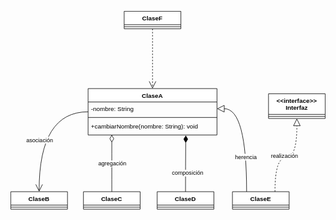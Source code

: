 <svg xmlns="http://www.w3.org/2000/svg" xmlns:xlink="http://www.w3.org/1999/xlink" version="1.1" width="611px" viewBox="-0.5 -0.5 611 385" content="&lt;mxfile&gt;&lt;diagram name=&quot;Páxina-1&quot; id=&quot;bZwNnvmaQ7MA14kg0_U4&quot;&gt;&lt;mxGraphModel dx=&quot;468&quot; dy=&quot;1139&quot; grid=&quot;1&quot; gridSize=&quot;10&quot; guides=&quot;1&quot; tooltips=&quot;1&quot; connect=&quot;1&quot; arrows=&quot;1&quot; fold=&quot;1&quot; page=&quot;1&quot; pageScale=&quot;1&quot; pageWidth=&quot;827&quot; pageHeight=&quot;1169&quot; math=&quot;0&quot; shadow=&quot;0&quot;&gt;&lt;root&gt;&lt;mxCell id=&quot;0&quot;/&gt;&lt;mxCell id=&quot;1&quot; parent=&quot;0&quot;/&gt;&lt;mxCell id=&quot;yvCoWW8B-aWygzDLnjZ9-17&quot; style=&quot;edgeStyle=orthogonalEdgeStyle;rounded=0;orthogonalLoop=1;jettySize=auto;html=1;entryX=0.5;entryY=0;entryDx=0;entryDy=0;startSize=12;endSize=12;curved=1;endArrow=open;endFill=0;&quot; parent=&quot;1&quot; source=&quot;mqO6VLUFzkicVr5HQHHQ-3&quot; target=&quot;yvCoWW8B-aWygzDLnjZ9-5&quot; edge=&quot;1&quot;&gt;&lt;mxGeometry relative=&quot;1&quot; as=&quot;geometry&quot;/&gt;&lt;/mxCell&gt;&lt;mxCell id=&quot;yvCoWW8B-aWygzDLnjZ9-18&quot; value=&quot;asociación&quot; style=&quot;edgeLabel;html=1;align=center;verticalAlign=middle;resizable=0;points=[];&quot; parent=&quot;yvCoWW8B-aWygzDLnjZ9-17&quot; vertex=&quot;1&quot; connectable=&quot;0&quot;&gt;&lt;mxGeometry x=&quot;0.1905&quot; relative=&quot;1&quot; as=&quot;geometry&quot;&gt;&lt;mxPoint as=&quot;offset&quot;/&gt;&lt;/mxGeometry&gt;&lt;/mxCell&gt;&lt;mxCell id=&quot;mqO6VLUFzkicVr5HQHHQ-3&quot; value=&quot;ClaseA&quot; style=&quot;swimlane;fontStyle=1;align=center;verticalAlign=top;childLayout=stackLayout;horizontal=1;startSize=26;horizontalStack=0;resizeParent=1;resizeParentMax=0;resizeLast=0;collapsible=1;marginBottom=0;whiteSpace=wrap;html=1;&quot; parent=&quot;1&quot; vertex=&quot;1&quot;&gt;&lt;mxGeometry x=&quot;280&quot; y=&quot;440&quot; width=&quot;250&quot; height=&quot;90&quot; as=&quot;geometry&quot;/&gt;&lt;/mxCell&gt;&lt;mxCell id=&quot;yvCoWW8B-aWygzDLnjZ9-16&quot; value=&quot;-nombre: String&quot; style=&quot;text;strokeColor=none;fillColor=none;align=left;verticalAlign=top;spacingLeft=4;spacingRight=4;overflow=hidden;rotatable=0;points=[[0,0.5],[1,0.5]];portConstraint=eastwest;whiteSpace=wrap;html=1;&quot; parent=&quot;mqO6VLUFzkicVr5HQHHQ-3&quot; vertex=&quot;1&quot;&gt;&lt;mxGeometry y=&quot;26&quot; width=&quot;250&quot; height=&quot;26&quot; as=&quot;geometry&quot;/&gt;&lt;/mxCell&gt;&lt;mxCell id=&quot;mqO6VLUFzkicVr5HQHHQ-5&quot; value=&quot;&quot; style=&quot;line;strokeWidth=1;fillColor=none;align=left;verticalAlign=middle;spacingTop=-1;spacingLeft=3;spacingRight=3;rotatable=0;labelPosition=right;points=[];portConstraint=eastwest;strokeColor=inherit;&quot; parent=&quot;mqO6VLUFzkicVr5HQHHQ-3&quot; vertex=&quot;1&quot;&gt;&lt;mxGeometry y=&quot;52&quot; width=&quot;250&quot; height=&quot;8&quot; as=&quot;geometry&quot;/&gt;&lt;/mxCell&gt;&lt;mxCell id=&quot;yvCoWW8B-aWygzDLnjZ9-15&quot; value=&quot;+cambiarNombre(nombre: String): void&quot; style=&quot;text;strokeColor=none;fillColor=none;align=left;verticalAlign=top;spacingLeft=4;spacingRight=4;overflow=hidden;rotatable=0;points=[[0,0.5],[1,0.5]];portConstraint=eastwest;whiteSpace=wrap;html=1;&quot; parent=&quot;mqO6VLUFzkicVr5HQHHQ-3&quot; vertex=&quot;1&quot;&gt;&lt;mxGeometry y=&quot;60&quot; width=&quot;250&quot; height=&quot;30&quot; as=&quot;geometry&quot;/&gt;&lt;/mxCell&gt;&lt;mxCell id=&quot;yvCoWW8B-aWygzDLnjZ9-5&quot; value=&quot;ClaseB&quot; style=&quot;swimlane;fontStyle=1;align=center;verticalAlign=top;childLayout=stackLayout;horizontal=1;startSize=26;horizontalStack=0;resizeParent=1;resizeParentMax=0;resizeLast=0;collapsible=1;marginBottom=0;whiteSpace=wrap;html=1;&quot; parent=&quot;1&quot; vertex=&quot;1&quot;&gt;&lt;mxGeometry x=&quot;130&quot; y=&quot;640&quot; width=&quot;110&quot; height=&quot;34&quot; as=&quot;geometry&quot;/&gt;&lt;/mxCell&gt;&lt;mxCell id=&quot;yvCoWW8B-aWygzDLnjZ9-6&quot; value=&quot;&quot; style=&quot;line;strokeWidth=1;fillColor=none;align=left;verticalAlign=middle;spacingTop=-1;spacingLeft=3;spacingRight=3;rotatable=0;labelPosition=right;points=[];portConstraint=eastwest;strokeColor=inherit;&quot; parent=&quot;yvCoWW8B-aWygzDLnjZ9-5&quot; vertex=&quot;1&quot;&gt;&lt;mxGeometry y=&quot;26&quot; width=&quot;110&quot; height=&quot;8&quot; as=&quot;geometry&quot;/&gt;&lt;/mxCell&gt;&lt;mxCell id=&quot;yvCoWW8B-aWygzDLnjZ9-7&quot; value=&quot;ClaseC&quot; style=&quot;swimlane;fontStyle=1;align=center;verticalAlign=top;childLayout=stackLayout;horizontal=1;startSize=26;horizontalStack=0;resizeParent=1;resizeParentMax=0;resizeLast=0;collapsible=1;marginBottom=0;whiteSpace=wrap;html=1;&quot; parent=&quot;1&quot; vertex=&quot;1&quot;&gt;&lt;mxGeometry x=&quot;271&quot; y=&quot;640&quot; width=&quot;110&quot; height=&quot;34&quot; as=&quot;geometry&quot;/&gt;&lt;/mxCell&gt;&lt;mxCell id=&quot;yvCoWW8B-aWygzDLnjZ9-8&quot; value=&quot;&quot; style=&quot;line;strokeWidth=1;fillColor=none;align=left;verticalAlign=middle;spacingTop=-1;spacingLeft=3;spacingRight=3;rotatable=0;labelPosition=right;points=[];portConstraint=eastwest;strokeColor=inherit;&quot; parent=&quot;yvCoWW8B-aWygzDLnjZ9-7&quot; vertex=&quot;1&quot;&gt;&lt;mxGeometry y=&quot;26&quot; width=&quot;110&quot; height=&quot;8&quot; as=&quot;geometry&quot;/&gt;&lt;/mxCell&gt;&lt;mxCell id=&quot;yvCoWW8B-aWygzDLnjZ9-9&quot; value=&quot;ClaseD&quot; style=&quot;swimlane;fontStyle=1;align=center;verticalAlign=top;childLayout=stackLayout;horizontal=1;startSize=26;horizontalStack=0;resizeParent=1;resizeParentMax=0;resizeLast=0;collapsible=1;marginBottom=0;whiteSpace=wrap;html=1;&quot; parent=&quot;1&quot; vertex=&quot;1&quot;&gt;&lt;mxGeometry x=&quot;414&quot; y=&quot;640&quot; width=&quot;110&quot; height=&quot;34&quot; as=&quot;geometry&quot;/&gt;&lt;/mxCell&gt;&lt;mxCell id=&quot;yvCoWW8B-aWygzDLnjZ9-10&quot; value=&quot;&quot; style=&quot;line;strokeWidth=1;fillColor=none;align=left;verticalAlign=middle;spacingTop=-1;spacingLeft=3;spacingRight=3;rotatable=0;labelPosition=right;points=[];portConstraint=eastwest;strokeColor=inherit;&quot; parent=&quot;yvCoWW8B-aWygzDLnjZ9-9&quot; vertex=&quot;1&quot;&gt;&lt;mxGeometry y=&quot;26&quot; width=&quot;110&quot; height=&quot;8&quot; as=&quot;geometry&quot;/&gt;&lt;/mxCell&gt;&lt;mxCell id=&quot;yvCoWW8B-aWygzDLnjZ9-23&quot; style=&quot;edgeStyle=orthogonalEdgeStyle;rounded=0;orthogonalLoop=1;jettySize=auto;html=1;entryX=1;entryY=0.5;entryDx=0;entryDy=0;curved=1;endArrow=block;endFill=0;startSize=12;endSize=12;exitX=0.25;exitY=0;exitDx=0;exitDy=0;&quot; parent=&quot;1&quot; source=&quot;yvCoWW8B-aWygzDLnjZ9-13&quot; target=&quot;yvCoWW8B-aWygzDLnjZ9-16&quot; edge=&quot;1&quot;&gt;&lt;mxGeometry relative=&quot;1&quot; as=&quot;geometry&quot;/&gt;&lt;/mxCell&gt;&lt;mxCell id=&quot;yvCoWW8B-aWygzDLnjZ9-24&quot; value=&quot;herencia&quot; style=&quot;edgeLabel;html=1;align=center;verticalAlign=middle;resizable=0;points=[];&quot; parent=&quot;yvCoWW8B-aWygzDLnjZ9-23&quot; vertex=&quot;1&quot; connectable=&quot;0&quot;&gt;&lt;mxGeometry x=&quot;-0.3754&quot; y=&quot;2&quot; relative=&quot;1&quot; as=&quot;geometry&quot;&gt;&lt;mxPoint as=&quot;offset&quot;/&gt;&lt;/mxGeometry&gt;&lt;/mxCell&gt;&lt;mxCell id=&quot;yvCoWW8B-aWygzDLnjZ9-13&quot; value=&quot;ClaseE&quot; style=&quot;swimlane;fontStyle=1;align=center;verticalAlign=top;childLayout=stackLayout;horizontal=1;startSize=26;horizontalStack=0;resizeParent=1;resizeParentMax=0;resizeLast=0;collapsible=1;marginBottom=0;whiteSpace=wrap;html=1;&quot; parent=&quot;1&quot; vertex=&quot;1&quot;&gt;&lt;mxGeometry x=&quot;560&quot; y=&quot;640&quot; width=&quot;110&quot; height=&quot;34&quot; as=&quot;geometry&quot;/&gt;&lt;/mxCell&gt;&lt;mxCell id=&quot;yvCoWW8B-aWygzDLnjZ9-14&quot; value=&quot;&quot; style=&quot;line;strokeWidth=1;fillColor=none;align=left;verticalAlign=middle;spacingTop=-1;spacingLeft=3;spacingRight=3;rotatable=0;labelPosition=right;points=[];portConstraint=eastwest;strokeColor=inherit;&quot; parent=&quot;yvCoWW8B-aWygzDLnjZ9-13&quot; vertex=&quot;1&quot;&gt;&lt;mxGeometry y=&quot;26&quot; width=&quot;110&quot; height=&quot;8&quot; as=&quot;geometry&quot;/&gt;&lt;/mxCell&gt;&lt;mxCell id=&quot;yvCoWW8B-aWygzDLnjZ9-19&quot; style=&quot;edgeStyle=orthogonalEdgeStyle;rounded=0;orthogonalLoop=1;jettySize=auto;html=1;entryX=0.184;entryY=0.989;entryDx=0;entryDy=0;entryPerimeter=0;curved=1;endArrow=diamondThin;endFill=0;startSize=12;endSize=12;&quot; parent=&quot;1&quot; source=&quot;yvCoWW8B-aWygzDLnjZ9-7&quot; target=&quot;yvCoWW8B-aWygzDLnjZ9-15&quot; edge=&quot;1&quot;&gt;&lt;mxGeometry relative=&quot;1&quot; as=&quot;geometry&quot;/&gt;&lt;/mxCell&gt;&lt;mxCell id=&quot;yvCoWW8B-aWygzDLnjZ9-20&quot; value=&quot;agregación&quot; style=&quot;edgeLabel;html=1;align=center;verticalAlign=middle;resizable=0;points=[];&quot; parent=&quot;yvCoWW8B-aWygzDLnjZ9-19&quot; vertex=&quot;1&quot; connectable=&quot;0&quot;&gt;&lt;mxGeometry x=&quot;0.1887&quot; y=&quot;-4&quot; relative=&quot;1&quot; as=&quot;geometry&quot;&gt;&lt;mxPoint x=&quot;-4&quot; y=&quot;11&quot; as=&quot;offset&quot;/&gt;&lt;/mxGeometry&gt;&lt;/mxCell&gt;&lt;mxCell id=&quot;yvCoWW8B-aWygzDLnjZ9-21&quot; style=&quot;edgeStyle=orthogonalEdgeStyle;rounded=0;orthogonalLoop=1;jettySize=auto;html=1;entryX=0.758;entryY=1.02;entryDx=0;entryDy=0;entryPerimeter=0;curved=1;startSize=12;endSize=12;endArrow=diamondThin;endFill=1;&quot; parent=&quot;1&quot; source=&quot;yvCoWW8B-aWygzDLnjZ9-9&quot; target=&quot;yvCoWW8B-aWygzDLnjZ9-15&quot; edge=&quot;1&quot;&gt;&lt;mxGeometry relative=&quot;1&quot; as=&quot;geometry&quot;/&gt;&lt;/mxCell&gt;&lt;mxCell id=&quot;yvCoWW8B-aWygzDLnjZ9-22&quot; value=&quot;composición&quot; style=&quot;edgeLabel;html=1;align=center;verticalAlign=middle;resizable=0;points=[];&quot; parent=&quot;yvCoWW8B-aWygzDLnjZ9-21&quot; vertex=&quot;1&quot; connectable=&quot;0&quot;&gt;&lt;mxGeometry x=&quot;-0.3189&quot; y=&quot;-3&quot; relative=&quot;1&quot; as=&quot;geometry&quot;&gt;&lt;mxPoint as=&quot;offset&quot;/&gt;&lt;/mxGeometry&gt;&lt;/mxCell&gt;&lt;mxCell id=&quot;yvCoWW8B-aWygzDLnjZ9-25&quot; value=&quot;&amp;amp;lt;&amp;amp;lt;interface&amp;amp;gt;&amp;amp;gt;&amp;lt;div&amp;gt;Interfaz&amp;lt;/div&amp;gt;&quot; style=&quot;swimlane;fontStyle=1;align=center;verticalAlign=top;childLayout=stackLayout;horizontal=1;startSize=40;horizontalStack=0;resizeParent=1;resizeParentMax=0;resizeLast=0;collapsible=1;marginBottom=0;whiteSpace=wrap;html=1;&quot; parent=&quot;1&quot; vertex=&quot;1&quot;&gt;&lt;mxGeometry x=&quot;630&quot; y=&quot;450&quot; width=&quot;110&quot; height=&quot;48&quot; as=&quot;geometry&quot;/&gt;&lt;/mxCell&gt;&lt;mxCell id=&quot;yvCoWW8B-aWygzDLnjZ9-26&quot; value=&quot;&quot; style=&quot;line;strokeWidth=1;fillColor=none;align=left;verticalAlign=middle;spacingTop=-1;spacingLeft=3;spacingRight=3;rotatable=0;labelPosition=right;points=[];portConstraint=eastwest;strokeColor=inherit;&quot; parent=&quot;yvCoWW8B-aWygzDLnjZ9-25&quot; vertex=&quot;1&quot;&gt;&lt;mxGeometry y=&quot;40&quot; width=&quot;110&quot; height=&quot;8&quot; as=&quot;geometry&quot;/&gt;&lt;/mxCell&gt;&lt;mxCell id=&quot;yvCoWW8B-aWygzDLnjZ9-27&quot; style=&quot;edgeStyle=orthogonalEdgeStyle;rounded=0;orthogonalLoop=1;jettySize=auto;html=1;entryX=0.5;entryY=1;entryDx=0;entryDy=0;curved=1;endArrow=block;endFill=0;startSize=12;endSize=12;exitX=0.75;exitY=0;exitDx=0;exitDy=0;dashed=1;&quot; parent=&quot;1&quot; source=&quot;yvCoWW8B-aWygzDLnjZ9-13&quot; target=&quot;yvCoWW8B-aWygzDLnjZ9-25&quot; edge=&quot;1&quot;&gt;&lt;mxGeometry relative=&quot;1&quot; as=&quot;geometry&quot;/&gt;&lt;/mxCell&gt;&lt;mxCell id=&quot;yvCoWW8B-aWygzDLnjZ9-28&quot; value=&quot;realización&quot; style=&quot;edgeLabel;html=1;align=center;verticalAlign=middle;resizable=0;points=[];&quot; parent=&quot;yvCoWW8B-aWygzDLnjZ9-27&quot; vertex=&quot;1&quot; connectable=&quot;0&quot;&gt;&lt;mxGeometry x=&quot;-0.3754&quot; y=&quot;2&quot; relative=&quot;1&quot; as=&quot;geometry&quot;&gt;&lt;mxPoint x=&quot;20&quot; y=&quot;-12&quot; as=&quot;offset&quot;/&gt;&lt;/mxGeometry&gt;&lt;/mxCell&gt;&lt;mxCell id=&quot;yvCoWW8B-aWygzDLnjZ9-31&quot; style=&quot;edgeStyle=orthogonalEdgeStyle;rounded=0;orthogonalLoop=1;jettySize=auto;html=1;dashed=1;endArrow=open;endFill=0;startSize=12;endSize=12;&quot; parent=&quot;1&quot; source=&quot;yvCoWW8B-aWygzDLnjZ9-29&quot; target=&quot;mqO6VLUFzkicVr5HQHHQ-3&quot; edge=&quot;1&quot;&gt;&lt;mxGeometry relative=&quot;1&quot; as=&quot;geometry&quot;/&gt;&lt;/mxCell&gt;&lt;mxCell id=&quot;yvCoWW8B-aWygzDLnjZ9-29&quot; value=&quot;ClaseF&quot; style=&quot;swimlane;fontStyle=1;align=center;verticalAlign=top;childLayout=stackLayout;horizontal=1;startSize=26;horizontalStack=0;resizeParent=1;resizeParentMax=0;resizeLast=0;collapsible=1;marginBottom=0;whiteSpace=wrap;html=1;&quot; parent=&quot;1&quot; vertex=&quot;1&quot;&gt;&lt;mxGeometry x=&quot;350&quot; y=&quot;290&quot; width=&quot;110&quot; height=&quot;34&quot; as=&quot;geometry&quot;/&gt;&lt;/mxCell&gt;&lt;mxCell id=&quot;yvCoWW8B-aWygzDLnjZ9-30&quot; value=&quot;&quot; style=&quot;line;strokeWidth=1;fillColor=none;align=left;verticalAlign=middle;spacingTop=-1;spacingLeft=3;spacingRight=3;rotatable=0;labelPosition=right;points=[];portConstraint=eastwest;strokeColor=inherit;&quot; parent=&quot;yvCoWW8B-aWygzDLnjZ9-29&quot; vertex=&quot;1&quot;&gt;&lt;mxGeometry y=&quot;26&quot; width=&quot;110&quot; height=&quot;8&quot; as=&quot;geometry&quot;/&gt;&lt;/mxCell&gt;&lt;/root&gt;&lt;/mxGraphModel&gt;&lt;/diagram&gt;&lt;/mxfile&gt;" onclick="(function(svg){var src=window.event.target||window.event.srcElement;while (src!=null&amp;&amp;src.nodeName.toLowerCase()!='a'){src=src.parentNode;}if(src==null){if(svg.wnd!=null&amp;&amp;!svg.wnd.closed){svg.wnd.focus();}else{var r=function(evt){if(evt.data=='ready'&amp;&amp;evt.source==svg.wnd){svg.wnd.postMessage(decodeURIComponent(svg.getAttribute('content')),'*');window.removeEventListener('message',r);}};window.addEventListener('message',r);svg.wnd=window.open('https://viewer.diagrams.net/?client=1&amp;page=0&amp;edit=_blank');}}})(this);" style="cursor:pointer;max-width:100%;max-height:385px;"><defs/><g><path d="M 150 195 Q 55 195 55 347.76" fill="none" stroke="rgb(0, 0, 0)" stroke-miterlimit="10" pointer-events="stroke"/><path d="M 48.5 335.88 L 55 348.88 L 61.5 335.88" fill="none" stroke="rgb(0, 0, 0)" stroke-miterlimit="10" pointer-events="all"/><g transform="translate(-0.5 -0.5)"><switch><foreignObject pointer-events="none" width="100%" height="100%" requiredFeatures="http://www.w3.org/TR/SVG11/feature#Extensibility" style="overflow: visible; text-align: left;"><div xmlns="http://www.w3.org/1999/xhtml" style="display: flex; align-items: unsafe center; justify-content: unsafe center; width: 1px; height: 1px; padding-top: 250px; margin-left: 56px;"><div data-drawio-colors="color: rgb(0, 0, 0); background-color: rgb(255, 255, 255); " style="box-sizing: border-box; font-size: 0px; text-align: center;"><div style="display: inline-block; font-size: 11px; font-family: Helvetica; color: rgb(0, 0, 0); line-height: 1.2; pointer-events: all; background-color: rgb(255, 255, 255); white-space: nowrap;">asociación</div></div></div></foreignObject><text x="56" y="253" fill="rgb(0, 0, 0)" font-family="Helvetica" font-size="11px" text-anchor="middle">asociación</text></switch></g><path d="M 150 176 L 150 150 L 400 150 L 400 176" fill="rgb(255, 255, 255)" stroke="rgb(0, 0, 0)" stroke-miterlimit="10" pointer-events="all"/><path d="M 150 176 L 150 240 L 400 240 L 400 176" fill="none" stroke="rgb(0, 0, 0)" stroke-miterlimit="10" pointer-events="none"/><path d="M 150 176 L 400 176" fill="none" stroke="rgb(0, 0, 0)" stroke-miterlimit="10" pointer-events="none"/><g transform="translate(-0.5 -0.5)"><switch><foreignObject pointer-events="none" width="100%" height="100%" requiredFeatures="http://www.w3.org/TR/SVG11/feature#Extensibility" style="overflow: visible; text-align: left;"><div xmlns="http://www.w3.org/1999/xhtml" style="display: flex; align-items: unsafe flex-start; justify-content: unsafe center; width: 248px; height: 1px; padding-top: 157px; margin-left: 151px;"><div data-drawio-colors="color: rgb(0, 0, 0); " style="box-sizing: border-box; font-size: 0px; text-align: center;"><div style="display: inline-block; font-size: 12px; font-family: Helvetica; color: rgb(0, 0, 0); line-height: 1.2; pointer-events: none; font-weight: bold; white-space: normal; overflow-wrap: normal;">ClaseA</div></div></div></foreignObject><text x="275" y="169" fill="rgb(0, 0, 0)" font-family="Helvetica" font-size="12px" text-anchor="middle" font-weight="bold">ClaseA</text></switch></g><g transform="translate(-0.5 -0.5)"><switch><foreignObject pointer-events="none" width="100%" height="100%" requiredFeatures="http://www.w3.org/TR/SVG11/feature#Extensibility" style="overflow: visible; text-align: left;"><div xmlns="http://www.w3.org/1999/xhtml" style="display: flex; align-items: unsafe flex-start; justify-content: unsafe flex-start; width: 240px; height: 1px; padding-top: 183px; margin-left: 156px;"><div data-drawio-colors="color: rgb(0, 0, 0); " style="box-sizing: border-box; font-size: 0px; text-align: left; max-height: 22px; overflow: hidden;"><div style="display: inline-block; font-size: 12px; font-family: Helvetica; color: rgb(0, 0, 0); line-height: 1.2; pointer-events: none; white-space: normal; overflow-wrap: normal;">-nombre: String</div></div></div></foreignObject><text x="156" y="195" fill="rgb(0, 0, 0)" font-family="Helvetica" font-size="12px">-nombre: String</text></switch></g><path d="M 150 206 L 400 206" fill="none" stroke="rgb(0, 0, 0)" stroke-miterlimit="10" pointer-events="none"/><g transform="translate(-0.5 -0.5)"><switch><foreignObject pointer-events="none" width="100%" height="100%" requiredFeatures="http://www.w3.org/TR/SVG11/feature#Extensibility" style="overflow: visible; text-align: left;"><div xmlns="http://www.w3.org/1999/xhtml" style="display: flex; align-items: unsafe flex-start; justify-content: unsafe flex-start; width: 240px; height: 1px; padding-top: 217px; margin-left: 156px;"><div data-drawio-colors="color: rgb(0, 0, 0); " style="box-sizing: border-box; font-size: 0px; text-align: left; max-height: 26px; overflow: hidden;"><div style="display: inline-block; font-size: 12px; font-family: Helvetica; color: rgb(0, 0, 0); line-height: 1.2; pointer-events: none; white-space: normal; overflow-wrap: normal;">+cambiarNombre(nombre: String): void</div></div></div></foreignObject><text x="156" y="229" fill="rgb(0, 0, 0)" font-family="Helvetica" font-size="12px">+cambiarNombre(nombre: String): void</text></switch></g><path d="M 0 376 L 0 350 L 110 350 L 110 376" fill="rgb(255, 255, 255)" stroke="rgb(0, 0, 0)" stroke-miterlimit="10" pointer-events="none"/><path d="M 0 376 L 0 384 L 110 384 L 110 376" fill="none" stroke="rgb(0, 0, 0)" stroke-miterlimit="10" pointer-events="none"/><path d="M 0 376 L 110 376" fill="none" stroke="rgb(0, 0, 0)" stroke-miterlimit="10" pointer-events="none"/><g transform="translate(-0.5 -0.5)"><switch><foreignObject pointer-events="none" width="100%" height="100%" requiredFeatures="http://www.w3.org/TR/SVG11/feature#Extensibility" style="overflow: visible; text-align: left;"><div xmlns="http://www.w3.org/1999/xhtml" style="display: flex; align-items: unsafe flex-start; justify-content: unsafe center; width: 108px; height: 1px; padding-top: 357px; margin-left: 1px;"><div data-drawio-colors="color: rgb(0, 0, 0); " style="box-sizing: border-box; font-size: 0px; text-align: center;"><div style="display: inline-block; font-size: 12px; font-family: Helvetica; color: rgb(0, 0, 0); line-height: 1.2; pointer-events: none; font-weight: bold; white-space: normal; overflow-wrap: normal;">ClaseB</div></div></div></foreignObject><text x="55" y="369" fill="rgb(0, 0, 0)" font-family="Helvetica" font-size="12px" text-anchor="middle" font-weight="bold">ClaseB</text></switch></g><path d="M 0 380 L 110 380" fill="none" stroke="rgb(0, 0, 0)" stroke-miterlimit="10" pointer-events="none"/><path d="M 141 376 L 141 350 L 251 350 L 251 376" fill="rgb(255, 255, 255)" stroke="rgb(0, 0, 0)" stroke-miterlimit="10" pointer-events="none"/><path d="M 141 376 L 141 384 L 251 384 L 251 376" fill="none" stroke="rgb(0, 0, 0)" stroke-miterlimit="10" pointer-events="none"/><path d="M 141 376 L 251 376" fill="none" stroke="rgb(0, 0, 0)" stroke-miterlimit="10" pointer-events="none"/><g transform="translate(-0.5 -0.5)"><switch><foreignObject pointer-events="none" width="100%" height="100%" requiredFeatures="http://www.w3.org/TR/SVG11/feature#Extensibility" style="overflow: visible; text-align: left;"><div xmlns="http://www.w3.org/1999/xhtml" style="display: flex; align-items: unsafe flex-start; justify-content: unsafe center; width: 108px; height: 1px; padding-top: 357px; margin-left: 142px;"><div data-drawio-colors="color: rgb(0, 0, 0); " style="box-sizing: border-box; font-size: 0px; text-align: center;"><div style="display: inline-block; font-size: 12px; font-family: Helvetica; color: rgb(0, 0, 0); line-height: 1.2; pointer-events: none; font-weight: bold; white-space: normal; overflow-wrap: normal;">ClaseC</div></div></div></foreignObject><text x="196" y="369" fill="rgb(0, 0, 0)" font-family="Helvetica" font-size="12px" text-anchor="middle" font-weight="bold">ClaseC</text></switch></g><path d="M 141 380 L 251 380" fill="none" stroke="rgb(0, 0, 0)" stroke-miterlimit="10" pointer-events="none"/><path d="M 284 376 L 284 350 L 394 350 L 394 376" fill="rgb(255, 255, 255)" stroke="rgb(0, 0, 0)" stroke-miterlimit="10" pointer-events="none"/><path d="M 284 376 L 284 384 L 394 384 L 394 376" fill="none" stroke="rgb(0, 0, 0)" stroke-miterlimit="10" pointer-events="none"/><path d="M 284 376 L 394 376" fill="none" stroke="rgb(0, 0, 0)" stroke-miterlimit="10" pointer-events="none"/><g transform="translate(-0.5 -0.5)"><switch><foreignObject pointer-events="none" width="100%" height="100%" requiredFeatures="http://www.w3.org/TR/SVG11/feature#Extensibility" style="overflow: visible; text-align: left;"><div xmlns="http://www.w3.org/1999/xhtml" style="display: flex; align-items: unsafe flex-start; justify-content: unsafe center; width: 108px; height: 1px; padding-top: 357px; margin-left: 285px;"><div data-drawio-colors="color: rgb(0, 0, 0); " style="box-sizing: border-box; font-size: 0px; text-align: center;"><div style="display: inline-block; font-size: 12px; font-family: Helvetica; color: rgb(0, 0, 0); line-height: 1.2; pointer-events: none; font-weight: bold; white-space: normal; overflow-wrap: normal;">ClaseD</div></div></div></foreignObject><text x="339" y="369" fill="rgb(0, 0, 0)" font-family="Helvetica" font-size="12px" text-anchor="middle" font-weight="bold">ClaseD</text></switch></g><path d="M 284 380 L 394 380" fill="none" stroke="rgb(0, 0, 0)" stroke-miterlimit="10" pointer-events="none"/><path d="M 457.5 350 Q 457.5 189 414.12 189" fill="none" stroke="rgb(0, 0, 0)" stroke-miterlimit="10" pointer-events="none"/><path d="M 401.12 189 L 414.12 182.5 L 414.12 195.5 Z" fill="none" stroke="rgb(0, 0, 0)" stroke-miterlimit="10" pointer-events="none"/><g transform="translate(-0.5 -0.5)"><switch><foreignObject pointer-events="none" width="100%" height="100%" requiredFeatures="http://www.w3.org/TR/SVG11/feature#Extensibility" style="overflow: visible; text-align: left;"><div xmlns="http://www.w3.org/1999/xhtml" style="display: flex; align-items: unsafe center; justify-content: unsafe center; width: 1px; height: 1px; padding-top: 283px; margin-left: 456px;"><div data-drawio-colors="color: rgb(0, 0, 0); background-color: rgb(255, 255, 255); " style="box-sizing: border-box; font-size: 0px; text-align: center;"><div style="display: inline-block; font-size: 11px; font-family: Helvetica; color: rgb(0, 0, 0); line-height: 1.2; pointer-events: none; background-color: rgb(255, 255, 255); white-space: nowrap;">herencia</div></div></div></foreignObject><text x="456" y="286" fill="rgb(0, 0, 0)" font-family="Helvetica" font-size="11px" text-anchor="middle">herencia</text></switch></g><path d="M 430 376 L 430 350 L 540 350 L 540 376" fill="rgb(255, 255, 255)" stroke="rgb(0, 0, 0)" stroke-miterlimit="10" pointer-events="none"/><path d="M 430 376 L 430 384 L 540 384 L 540 376" fill="none" stroke="rgb(0, 0, 0)" stroke-miterlimit="10" pointer-events="none"/><path d="M 430 376 L 540 376" fill="none" stroke="rgb(0, 0, 0)" stroke-miterlimit="10" pointer-events="none"/><g transform="translate(-0.5 -0.5)"><switch><foreignObject pointer-events="none" width="100%" height="100%" requiredFeatures="http://www.w3.org/TR/SVG11/feature#Extensibility" style="overflow: visible; text-align: left;"><div xmlns="http://www.w3.org/1999/xhtml" style="display: flex; align-items: unsafe flex-start; justify-content: unsafe center; width: 108px; height: 1px; padding-top: 357px; margin-left: 431px;"><div data-drawio-colors="color: rgb(0, 0, 0); " style="box-sizing: border-box; font-size: 0px; text-align: center;"><div style="display: inline-block; font-size: 12px; font-family: Helvetica; color: rgb(0, 0, 0); line-height: 1.2; pointer-events: none; font-weight: bold; white-space: normal; overflow-wrap: normal;">ClaseE</div></div></div></foreignObject><text x="485" y="369" fill="rgb(0, 0, 0)" font-family="Helvetica" font-size="12px" text-anchor="middle" font-weight="bold">ClaseE</text></switch></g><path d="M 430 380 L 540 380" fill="none" stroke="rgb(0, 0, 0)" stroke-miterlimit="10" pointer-events="none"/><path d="M 196 350 Q 196 350 196 253.66" fill="none" stroke="rgb(0, 0, 0)" stroke-miterlimit="10" pointer-events="none"/><path d="M 196 240.66 L 199.82 247.16 L 196 253.66 L 192.18 247.16 Z" fill="none" stroke="rgb(0, 0, 0)" stroke-miterlimit="10" pointer-events="none"/><g transform="translate(-0.5 -0.5)"><switch><foreignObject pointer-events="none" width="100%" height="100%" requiredFeatures="http://www.w3.org/TR/SVG11/feature#Extensibility" style="overflow: visible; text-align: left;"><div xmlns="http://www.w3.org/1999/xhtml" style="display: flex; align-items: unsafe center; justify-content: unsafe center; width: 1px; height: 1px; padding-top: 296px; margin-left: 197px;"><div data-drawio-colors="color: rgb(0, 0, 0); background-color: rgb(255, 255, 255); " style="box-sizing: border-box; font-size: 0px; text-align: center;"><div style="display: inline-block; font-size: 11px; font-family: Helvetica; color: rgb(0, 0, 0); line-height: 1.2; pointer-events: none; background-color: rgb(255, 255, 255); white-space: nowrap;">agregación</div></div></div></foreignObject><text x="197" y="299" fill="rgb(0, 0, 0)" font-family="Helvetica" font-size="11px" text-anchor="middle">agregación</text></switch></g><path d="M 339 350 Q 339 300 339.38 254.59" fill="none" stroke="rgb(0, 0, 0)" stroke-miterlimit="10" pointer-events="none"/><path d="M 339.49 241.59 L 343.26 248.12 L 339.38 254.59 L 335.61 248.05 Z" fill="rgb(0, 0, 0)" stroke="rgb(0, 0, 0)" stroke-miterlimit="10" pointer-events="none"/><g transform="translate(-0.5 -0.5)"><switch><foreignObject pointer-events="none" width="100%" height="100%" requiredFeatures="http://www.w3.org/TR/SVG11/feature#Extensibility" style="overflow: visible; text-align: left;"><div xmlns="http://www.w3.org/1999/xhtml" style="display: flex; align-items: unsafe center; justify-content: unsafe center; width: 1px; height: 1px; padding-top: 314px; margin-left: 343px;"><div data-drawio-colors="color: rgb(0, 0, 0); background-color: rgb(255, 255, 255); " style="box-sizing: border-box; font-size: 0px; text-align: center;"><div style="display: inline-block; font-size: 11px; font-family: Helvetica; color: rgb(0, 0, 0); line-height: 1.2; pointer-events: none; background-color: rgb(255, 255, 255); white-space: nowrap;">composición</div></div></div></foreignObject><text x="343" y="317" fill="rgb(0, 0, 0)" font-family="Helvetica" font-size="11px" text-anchor="middle">composición</text></switch></g><path d="M 500 200 L 500 160 L 610 160 L 610 200" fill="rgb(255, 255, 255)" stroke="rgb(0, 0, 0)" stroke-miterlimit="10" pointer-events="none"/><path d="M 500 200 L 500 208 L 610 208 L 610 200" fill="none" stroke="rgb(0, 0, 0)" stroke-miterlimit="10" pointer-events="none"/><path d="M 500 200 L 610 200" fill="none" stroke="rgb(0, 0, 0)" stroke-miterlimit="10" pointer-events="none"/><g transform="translate(-0.5 -0.5)"><switch><foreignObject pointer-events="none" width="100%" height="100%" requiredFeatures="http://www.w3.org/TR/SVG11/feature#Extensibility" style="overflow: visible; text-align: left;"><div xmlns="http://www.w3.org/1999/xhtml" style="display: flex; align-items: unsafe flex-start; justify-content: unsafe center; width: 108px; height: 1px; padding-top: 167px; margin-left: 501px;"><div data-drawio-colors="color: rgb(0, 0, 0); " style="box-sizing: border-box; font-size: 0px; text-align: center;"><div style="display: inline-block; font-size: 12px; font-family: Helvetica; color: rgb(0, 0, 0); line-height: 1.2; pointer-events: none; font-weight: bold; white-space: normal; overflow-wrap: normal;">&lt;&lt;interface&gt;&gt;<div>Interfaz</div></div></div></div></foreignObject><text x="555" y="179" fill="rgb(0, 0, 0)" font-family="Helvetica" font-size="12px" text-anchor="middle" font-weight="bold">&lt;&lt;interface&gt;&gt;...</text></switch></g><path d="M 500 204 L 610 204" fill="none" stroke="rgb(0, 0, 0)" stroke-miterlimit="10" pointer-events="none"/><path d="M 512.5 350 Q 512.5 284 533.75 284 Q 555 284 555 222.12" fill="none" stroke="rgb(0, 0, 0)" stroke-miterlimit="10" stroke-dasharray="3 3" pointer-events="none"/><path d="M 555 209.12 L 561.5 222.12 L 548.5 222.12 Z" fill="none" stroke="rgb(0, 0, 0)" stroke-miterlimit="10" pointer-events="none"/><g transform="translate(-0.5 -0.5)"><switch><foreignObject pointer-events="none" width="100%" height="100%" requiredFeatures="http://www.w3.org/TR/SVG11/feature#Extensibility" style="overflow: visible; text-align: left;"><div xmlns="http://www.w3.org/1999/xhtml" style="display: flex; align-items: unsafe center; justify-content: unsafe center; width: 1px; height: 1px; padding-top: 281px; margin-left: 531px;"><div data-drawio-colors="color: rgb(0, 0, 0); background-color: rgb(255, 255, 255); " style="box-sizing: border-box; font-size: 0px; text-align: center;"><div style="display: inline-block; font-size: 11px; font-family: Helvetica; color: rgb(0, 0, 0); line-height: 1.2; pointer-events: none; background-color: rgb(255, 255, 255); white-space: nowrap;">realización</div></div></div></foreignObject><text x="531" y="284" fill="rgb(0, 0, 0)" font-family="Helvetica" font-size="11px" text-anchor="middle">realización</text></switch></g><path d="M 275 34 L 275 147.76" fill="none" stroke="rgb(0, 0, 0)" stroke-miterlimit="10" stroke-dasharray="3 3" pointer-events="none"/><path d="M 268.5 135.88 L 275 148.88 L 281.5 135.88" fill="none" stroke="rgb(0, 0, 0)" stroke-miterlimit="10" pointer-events="none"/><path d="M 220 26 L 220 0 L 330 0 L 330 26" fill="rgb(255, 255, 255)" stroke="rgb(0, 0, 0)" stroke-miterlimit="10" pointer-events="none"/><path d="M 220 26 L 220 34 L 330 34 L 330 26" fill="none" stroke="rgb(0, 0, 0)" stroke-miterlimit="10" pointer-events="none"/><path d="M 220 26 L 330 26" fill="none" stroke="rgb(0, 0, 0)" stroke-miterlimit="10" pointer-events="none"/><g transform="translate(-0.5 -0.5)"><switch><foreignObject pointer-events="none" width="100%" height="100%" requiredFeatures="http://www.w3.org/TR/SVG11/feature#Extensibility" style="overflow: visible; text-align: left;"><div xmlns="http://www.w3.org/1999/xhtml" style="display: flex; align-items: unsafe flex-start; justify-content: unsafe center; width: 108px; height: 1px; padding-top: 7px; margin-left: 221px;"><div data-drawio-colors="color: rgb(0, 0, 0); " style="box-sizing: border-box; font-size: 0px; text-align: center;"><div style="display: inline-block; font-size: 12px; font-family: Helvetica; color: rgb(0, 0, 0); line-height: 1.2; pointer-events: none; font-weight: bold; white-space: normal; overflow-wrap: normal;">ClaseF</div></div></div></foreignObject><text x="275" y="19" fill="rgb(0, 0, 0)" font-family="Helvetica" font-size="12px" text-anchor="middle" font-weight="bold">ClaseF</text></switch></g><path d="M 220 30 L 330 30" fill="none" stroke="rgb(0, 0, 0)" stroke-miterlimit="10" pointer-events="none"/></g><switch><g requiredFeatures="http://www.w3.org/TR/SVG11/feature#Extensibility"/><a transform="translate(0,-5)" xlink:href="https://www.diagrams.net/doc/faq/svg-export-text-problems" target="_blank"><text text-anchor="middle" font-size="10px" x="50%" y="100%">Text is not SVG - cannot display</text></a></switch></svg>